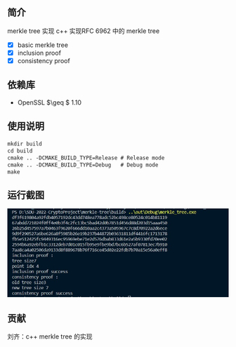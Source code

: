 ## 简介
merkle tree 实现
c++ 实现RFC 6962 中的 merkle tree
- [x] basic merkle tree
- [x] inclusion proof
- [x] consistency proof   
## 依赖库
- OpenSSL $\geq $ 1.10

## 使用说明
```shell
mkdir build
cd build
cmake .. -DCMAKE_BUILD_TYPE=Release	# Release mode
cmake .. -DCMAKE_BUILD_TYPE=Debug	# Debug mode
make
```
## 运行截图
![1](figure/example.jpg)

## 贡献
刘齐：c++ merkle tree 的实现


